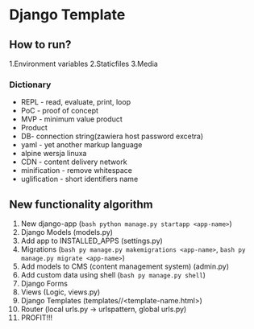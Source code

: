 # Django Template

## How to run?
1.Environment variables
2.Staticfiles
3.Media

### Dictionary 
- REPL - read, evaluate, print, loop
- PoC - proof of concept 
- MVP - minimum value product
- Product 
- DB- connection string(zawiera host password excetra)
- yaml - yet another markup language
- alpine wersja linuxa
- CDN - content delivery network
- minification - remove whitespace
- uglification - short identifiers name

## New functionality algorithm
1. New django-app (```bash python manage.py startapp <app-name>```)
2. Django Models (models.py)
3. Add app to INSTALLED_APPS (settings.py)
4. Migrations (```bash py manage.py makemigrations <app-name>```, ```bash py manage.py migrate <app-name>```)
5. Add models to CMS (content management system) (admin.py)
6. Add custom data using shell (```bash py manage.py shell```)
7. Django Forms
8. Views (Logic, views.py)
9. Django Templates (templates/<app-name>/<template-name.html>)
10. Router (local urls.py -> urlspattern, global urls.py)
11. PROFIT!!!